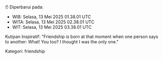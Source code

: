 ⏰ Diperbarui pada:
- WIB: Selasa, 13 Mei 2025 01.38.01 UTC
- WITA: Selasa, 13 Mei 2025 02.38.01 UTC
- WIT: Selasa, 13 Mei 2025 03.38.01 UTC

Kutipan Inspiratif:
"Friendship is born at that moment when one person says to another: What! You too? I thought I was the only one."


Kategori: friendship

